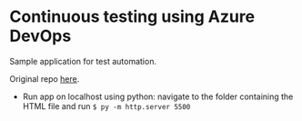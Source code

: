 # Continuous testing using Azure DevOps

Sample application for test automation.

Original repo [here](https://github.com/bushralam/automation-bookstore/tree/master).

* Run app on localhost using python: navigate to the folder containing the HTML file and run `$ py -m http.server 5500` 
